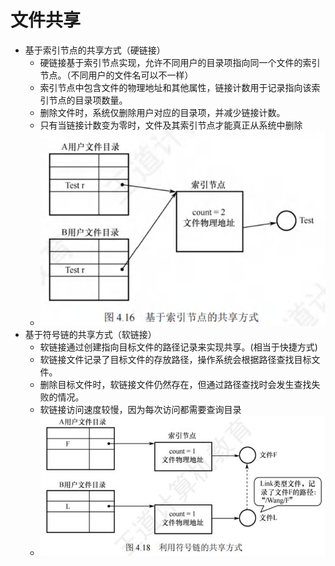 # 文件共享

* 基于索引节点的共享方式（硬链接）
    * 硬链接基于索引节点实现，允许不同用户的目录项指向同一个文件的索引节点。（不同用户的文件名可以不一样）
    * 索引节点中包含文件的物理地址和其他属性，链接计数用于记录指向该索引节点的目录项数量。
    * 删除文件时，系统仅删除用户对应的目录项，并减少链接计数。
    * 只有当链接计数变为零时，文件及其索引节点才能真正从系统中删除
    * ![](./img/Snipaste_2025-06-09_16-36-00.png)
* 基于符号链的共享方式（软链接）
    * 软链接通过创建指向目标文件的路径记录来实现共享。(相当于快捷方式)
    * 软链接文件记录了目标文件的存放路径，操作系统会根据路径查找目标文件。
    * 删除目标文件时，软链接文件仍然存在，但通过路径查找时会发生查找失败的情况。
    * 软链接访问速度较慢，因为每次访问都需要查询目录
    * ![](./img/Snipaste_2025-06-09_16-36-16.png)